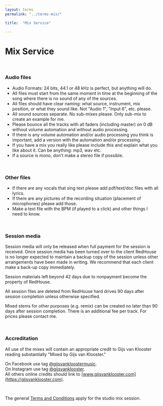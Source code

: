 ```yaml
---
layout: terms
permalink: "../terms-mix/" 

title:  "Mix Service"

---
```


# Mix Service

<p>&nbsp;</p>

### <strong>Audio files</strong>

- Audio Formats: 24 bits, 44.1 or 48 kHz is perfect, but anything will do.
- All files must start from the same moment in time at the beginning of the song where there is no sound of any of the sources.
- All files should have clear naming: what source, instrument, mix position, or what they sound like. Not "Audio 1", "Input 6", etc. please.
- All sound sources separate. No sub-mixes please. Only sub-mix to create an example for me.
- Please bounce all the tracks with all faders (including master) on 0 dB without volume automation and without audio processing.
- If there is any volume automation and/or audio processing you think is important, add a version with the automation and/or processing.
- If you have a mix you really like please include this and explain what you like about it. Can be anything: mp3, wav etc. 
- If a source is mono, don't make a stereo file if possible.

<p>&nbsp;</p>

### <strong>Other files</strong>

- If there are any vocals that sing text please add pdf/text/doc files with all lyrics.
- If there are any pictures of the recording situation (placement of microphones) please add those.
- Make a text file with the BPM (if played to a click) and other things I need to know.

<p>&nbsp;</p>

### <strong>Session media</strong>
Session media will only be released when full payment for the session is received. Once session media has been turned over to the client RedHouse is no longer expected to maintain a backup copy of the session unless other arrangements have been made in writing. We recommend that each client make a back-up copy immediately. 

Session materials left beyond 42 days due to nonpayment become the property of RedHouse. 

All session files are deleted from RedHouse hard drives 90 days after session completion unless otherwise specified.

Mixed stems for other purposes (e.g. remix) can be created no later than 90 days after session completion. There is an additional fee per track. For prices please contact me.

<p>&nbsp;</p>

### <strong>Accreditation</strong>

All use of the mixes will contain an appropriate credit to Gijs van Klooster reading substantially "Mixed by Gijs van Klooster."

On Facebook use tag [@gijsvankloostermusic](https://www.facebook.com/gijsvankloostermusic/).<br />
On Instagram use tag [@gijsvanklooster](https://www.instagram.com/gijsvanklooster/).<br />
All others online credits should link to [www.gijsvanklooster.com](https://gijsvanklooster.com).

<p>&nbsp;</p>

The general [Terms and Conditions](../terms) apply for the studio mix session.
